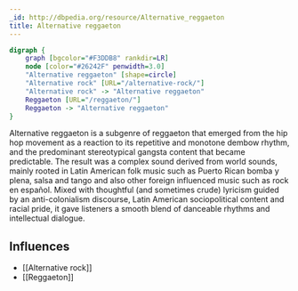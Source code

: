 ```yaml
---
_id: http://dbpedia.org/resource/Alternative_reggaeton
title: Alternative reggaeton
---
```


```dot
digraph {
	graph [bgcolor="#F3DDB8" rankdir=LR]
	node [color="#26242F" penwidth=3.0]
	"Alternative reggaeton" [shape=circle]
	"Alternative rock" [URL="/alternative-rock/"]
	"Alternative rock" -> "Alternative reggaeton"
	Reggaeton [URL="/reggaeton/"]
	Reggaeton -> "Alternative reggaeton"
}
```

Alternative reggaeton is a subgenre of reggaeton that emerged from the hip hop movement as a reaction to its repetitive and monotone dembow rhythm, and the predominant stereotypical gangsta content that became predictable. The result was a complex sound derived from world sounds, mainly rooted in Latin American folk music such as Puerto Rican bomba y plena, salsa and tango and also other foreign influenced music such as rock en español. Mixed with thoughtful (and sometimes crude) lyricism guided by an anti-colonialism discourse, Latin American sociopolitical content and racial pride, it gave listeners a smooth blend of danceable rhythms and intellectual dialogue.

## Influences

- [[Alternative rock]]
- [[Reggaeton]]
